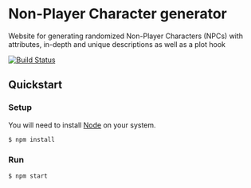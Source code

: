 # Non-Player Character generator
Website for generating randomized Non-Player Characters (NPCs) with attributes, in-depth and unique descriptions as well as a plot hook

[![Build Status](https://dev.azure.com/cellule/NpcGenerator/_apis/build/status/NpcGenerator-CI?branchName=master)](https://dev.azure.com/cellule/NpcGenerator/_build/latest?definitionId=1?branchName=master)

## Quickstart
### Setup
You will need to install [Node](https://nodejs.org/) on your system.

```
$ npm install
```

### Run
```
$ npm start
```

